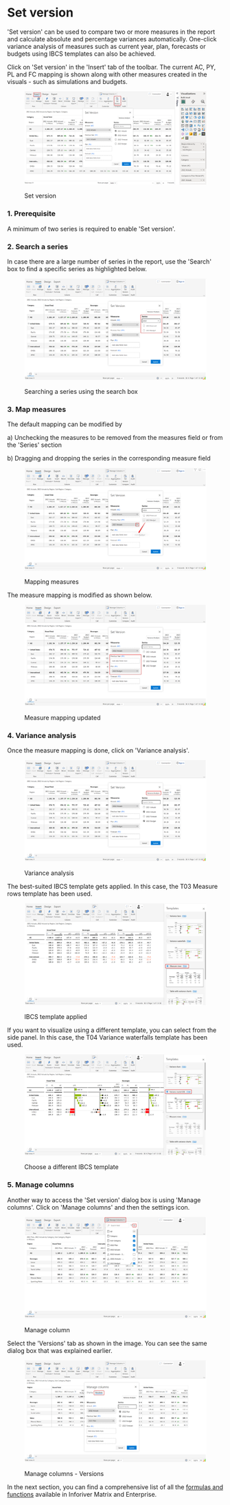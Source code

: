 # Set version

'Set version' can be used to compare two or more measures in the report and calculate absolute and percentage variances automatically. One-click variance analysis of measures such as current year, plan, forecasts or budgets using IBCS templates can also be achieved.

Click on 'Set version' in the 'Insert' tab of the toolbar. The current AC, PY, PL and FC mapping is shown along with other measures created in the visuals - such as simulations and budgets.

<figure><img src="../../.gitbook/assets/4.9.1(3) Set version.png" alt=""><figcaption><p>Set version</p></figcaption></figure>

### 1. Prerequisite

A minimum of two series is required to enable 'Set version'.

### 2. Search a series

In case there are a large number of series in the report, use the 'Search' box to find a specific series as highlighted below.

<figure><img src="../../.gitbook/assets/4.9.4 Set version.png" alt=""><figcaption><p>Searching a series using the search box</p></figcaption></figure>

### 3. Map measures

The default mapping can be modified by&#x20;

a) Unchecking the measures to be removed from the measures field or from the 'Series' section

b) Dragging and dropping the series in the corresponding measure field

<figure><img src="../../.gitbook/assets/4.9.5 Set version.png" alt=""><figcaption><p>Mapping measures</p></figcaption></figure>

The measure mapping is modified as shown below.

<figure><img src="../../.gitbook/assets/4.9.7 Set version.png" alt=""><figcaption><p>Measure mapping updated</p></figcaption></figure>

### 4. Variance analysis

Once the measure mapping is done, click on 'Variance analysis'.&#x20;

<figure><img src="../../.gitbook/assets/4.9.8 Set version.png" alt=""><figcaption><p>Variance analysis</p></figcaption></figure>

The best-suited IBCS template gets applied. In this case, the T03 Measure rows template has been used.&#x20;

<figure><img src="../../.gitbook/assets/4.9.10 Set version.png" alt=""><figcaption><p>IBCS template applied</p></figcaption></figure>

If you want to visualize using a different template, you can select from the side panel. In this case, the T04 Variance waterfalls template has been used.

<figure><img src="../../.gitbook/assets/4.9.11 Set version.png" alt=""><figcaption><p>Choose a different IBCS template</p></figcaption></figure>

### 5. Manage columns

Another way to access the 'Set version' dialog box is using 'Manage columns'. Click on 'Manage columns' and then the settings icon.

<figure><img src="../../.gitbook/assets/4.9.12 Set version.png" alt=""><figcaption><p>Manage column</p></figcaption></figure>

Select the 'Versions' tab as shown in the image. You can see the same dialog box that was explained earlier.

<figure><img src="../../.gitbook/assets/4.9.13 Set version.png" alt=""><figcaption><p>Manage columns - Versions</p></figcaption></figure>

In the next section, you can find a comprehensive list of all the [formulas and functions](formula-syntax/) available in Inforiver Matrix and Enterprise.
